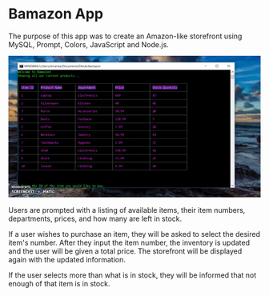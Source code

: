 


<h1>Bamazon App</h1>


<p>The purpose of this app was to create an Amazon-like storefront using MySQL, Prompt, Colors, JavaScript and Node.js.</p>

<img src="demo.gif" alt="Demo"/>

<p>Users are prompted with a listing of available items, their item numbers, departments, prices, and how many are left in stock.</p>
<p>If a user wishes to purchase an item, they will be asked to select the desired item's number. After they input the item number, the inventory is updated and the user will be given a total price. The storefront will be displayed again with the updated information.</p>
<p>If the user selects more than what is in stock, they will be informed that not enough of that item is in stock.</p>
